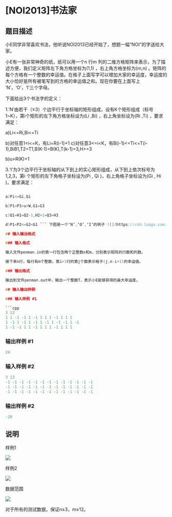 # [NOI2013]书法家

## 题目描述

小E同学非常喜欢书法，他听说NOI2013已经开始了，想题一幅“NOI”的字送给大家。

小E有一张非常神奇的纸，纸可以用一个n 行m 列的二维方格矩阵来表示，为了描述方便，我们定义矩阵左下角方格坐标为(1,1) ，右上角方格坐标为(m,n) 。矩阵的每个方格有一个整数的幸运值。在格子上面写字可以增加大家的幸运度，幸运度的大小恰好是所有被笔写到的方格的幸运值之和。现在你要在上面写上 ‘N’，‘O’，‘I’三个字母。

下面给出3个书法字的定义：

1.‘N’由若干（≥3）个边平行于坐标轴的矩形组成，设有K个矩形组成（标号1~K），第i个矩形的左下角方格坐标设为(Li ,Bi) ，右上角坐标设为(Ri ,Ti) ，要求满足：

a)Li<=Ri,Bi<=Ti

b)对任意1<i<=K，有Li=R(i-1)+1 c)对任意3<=i<K，有B(i-1)<=Ti<=T(i-1),BiB1,T2=T1,B(K-1)=B(K),T(k-1)=3,H>=3

b)u>R(K)+1

3.‘I’为3个边平行于坐标轴的从下到上的实心矩形组成，从下到上依次标号为1,2,3，第i 个矩形的左下角格子坐标设为(Pi , Qi )，右上角格子坐标设为(Gi , Hi )，要求满足：

```cpp

a)Pi<=Gi,Qi

b)P1=P3>u+W,G1=G3

c)Q1=H1=Q2-1,H2+1=Q3=H3

d)P1<P2<=G2<G1 ``` 下图是一个‘N’,‘O’,‘I’的例子 ![](https://cdn.luogu.com.cn/upload/pic/198.png) 另外，所有画的图形均不允许超过纸张的边界。现在小E想要知道,他能画出的最大幸运度是多少。 

## 输入输出格式

### 输入格式

输入文件penman.in的第一行包含两个正整数n和m，分别表示矩阵的行数和列数。

接下来n行，每行有m个整数，第i+1行的第j个数表示格子(j,n-i+1)的幸运值。

### 输出格式

输出到文件penman.out中，输出一个整数T，表示小E能够获得的最大幸运度。

## 输入输出样例

### 输入样例 #1

```cpp
3 13 
1 1 -1 -1 1 -1 1 1 1 -1 1 1 1 
1 -1 1 -1 1 -1 1 -1 1 -1 -1 1 -1 
1 -1 -1 1 1 -1 1 1 1 -1 1 1 1 

```
### 输出样例 #1

```cpp
24
```


### 输入样例 #2

```cpp
3 13
-1 -1 -1 -1 -1 -1 -1 -1 -1 -1 -1 -1 -1
-1 -1 -1 -1 -1 -1 -1 -1 -1 -1 -1 -1 -1
-1 -1 -1 -1 -1 -1 -1 -1 -1 -1 -1 -1 -1

```
### 输出样例 #2

```cpp
-20
```


## 说明

样例1

![](https://cdn.luogu.com.cn/upload/pic/199.png)

样例2

![](https://cdn.luogu.com.cn/upload/pic/200.png)

数据范围

![](https://cdn.luogu.com.cn/upload/pic/201.png)

对于所有的测试数据，保证n≥3，m≥12。


